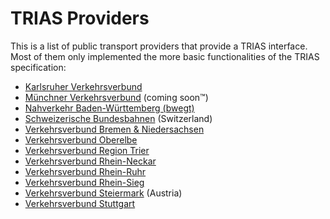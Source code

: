 # TRIAS Providers

This is a list of public transport providers that provide a TRIAS interface.
Most of them only implemented the more basic functionalities of the TRIAS specification:
- [Karlsruher Verkehrsverbund](https://www.kvv.de/fahrplan/fahrplaene/open-data.html)
- [Münchner Verkehrsverbund](https://www.mvv-muenchen.de/fahrplanauskunft/fuer-entwickler/index.html) (coming soon™)
- [Nahverkehr Baden-Württemberg (bwegt)](https://www.mobidata-bw.de/dataset/trias)
- [Schweizerische Bundesbahnen](https://opentransportdata.swiss/dataset/aaa) (Switzerland)
- [Verkehrsverbund Bremen & Niedersachsen](https://www.vbn.de/service/entwicklerinfos/)
- [Verkehrsverbund Oberelbe](https://www.govdata.de/daten/-/details/api-fahrplanauskunft-vvo)
- [Verkehrsverbund Region Trier](https://www.vrt-info.de/openservice)
- [Verkehrsverbund Rhein-Neckar](https://www.vrn.de/opendata/API)
- [Verkehrsverbund Rhein-Ruhr](https://openvrr.de/pages/api)
- [Verkehrsverbund Rhein-Sieg](https://www.vrs.de/fahren/fahrplanauskunft/opendata-/-openservice)
- [Verkehrsverbund Steiermark](https://www.verbundlinie.at/fahrplan/rund-um-den-fahrplan/link-zum-fahrplan) (Austria)
- [Verkehrsverbund Stuttgart](https://www.openvvs.de/pages/api)
